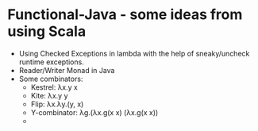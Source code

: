 # Functional-Java - some ideas from using Scala
* Using Checked Exceptions in lambda with the help of sneaky/uncheck runtime exceptions.
* Reader/Writer Monad in Java
* Some combinators:
  * Kestrel: λx.y x
  * Kite: λx.y y
  * Flip: λx.λy.(y, x)
  * Y-combinator: λg.(λx.g(x x) (λx.g(x x))
  *  
